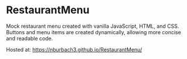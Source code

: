 # RestaurantMenu
Mock restaurant menu created with vanilla JavaScript, HTML, and CSS.
Buttons and menu items are created dynamically, allowing more concise and readable code.

Hosted at: https://nburbach3.github.io/RestaurantMenu/
